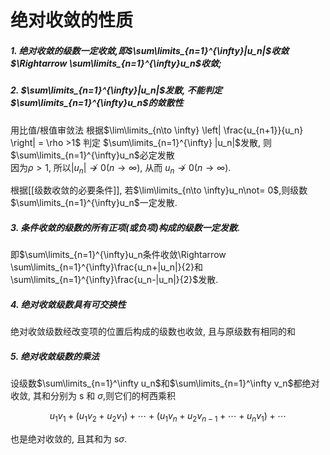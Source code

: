 # 绝对收敛的性质

##### 1. 绝对收敛的级数一定收敛,即$\sum\limits_{n=1}^{\infty}|u_n|$收敛$\Rightarrow \sum\limits_{n=1}^{\infty}u_n$收敛;

##### 2. $\sum\limits_{n=1}^{\infty}|u_n|$发散, 不能判定$\sum\limits_{n=1}^{\infty}u_n$的敛散性 <BR>

用比值/根值审敛法 根据$\lim\limits_{n\to \infty} \left| \frac{u_{n+1}}{u_n} \right| = \rho >1$ 判定 $\sum\limits_{n=1}^{\infty} |u_n|$发散, 则 $\sum\limits_{n=1}^{\infty}u_n$必定发散 <BR>
因为$\rho >1$, 所以$|u_n| \not \to  0 (n \to \infty)$, 从而 $u_n \not \to 0 (n \to \infty)$.

根据[[级数收敛的必要条件]], 若$\lim\limits_{n\to \infty}u_n\not= 0$,则级数$\sum\limits_{n=1}^{\infty}u_n$一定发散.

##### 3. 条件收敛的级数的所有正项(或负项)构成的级数一定发散.

即$\sum\limits_{n=1}^{\infty}u_n条件收敛\Rightarrow \sum\limits_{n=1}^{\infty}\frac{u_n+|u_n|}{2}和\sum\limits_{n=1}^{\infty}\frac{u_n-|u_n|}{2}$发散.

##### 4. 绝对收敛级数具有可交换性

绝对收敛级数经改变项的位置后构成的级数也收敛, 且与原级数有相同的和

##### 5. 绝对收敛级数的乘法

设级数$\sum\limits_{n=1}^\infty u_n$和$\sum\limits_{n=1}^\infty v_n$都绝对收敛,
其和分别为 s 和 $\sigma$,则它们的柯西乘积

$$
u_{1}v_{1}+ ( u_{1}v_{2}+ u_{2}v_{1})+ \cdots+ ( u_{1}v_{n}+ u_{2}v_{n- 1}+ \cdots + u_{n}v_{1})+ \cdots
$$

也是绝对收敛的, 且其和为 s$\sigma.$
